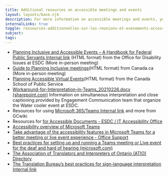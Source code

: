 ```yaml
---
title: Additional resources on accessible meetings and events
layout: layouts/base.njk
description: For more information on accessible meetings and events, you can consult this list of links.
internalLinks: true
toggle: ressources-additionnelles-sur-les-reunions-et-evenements-accessibles
subject:
tags:
---
```


- [Planning Inclusive and Accessible Events – A Handbook for Federal Public Servants<span class="fas fa-external-link-square-alt mrgn-lft-sm mrgn-rght-sm"></span><span class="wb-inv"> Internal link</span>](https://intranet.canada.ca/hr-rh/ve/dee-deme/piae-peia-eng.asp) (HTML format) from the Office for Disability Issues at ESDC (More in-person meeting)
- [Guide to Planning Inclusive meetings](https://www.canada.ca/en/employment-social-development/programs/disability/arc/inclusive-meetings.html#h2.1-h3.1)(HTML format) from Canada.ca (More in-person meeting)
- [Planning Accessible Virtual Events](https://www.csps-efpc.gc.ca/Tools/jobaids/access-virtual-events-eng.aspx)(HTML format) from the Canada School of Public Service
- [Workaround-for-Interpretation-in-Teams_20210226.docx (sharepoint.com)](https://014gc.sharepoint.com/:w:/r/sites/CMC-GCC/_layouts/15/Doc.aspx?sourcedoc=%7B454E1503-6718-4AC9-B39F-D4533E6474B3%7D&file=Workaround-for-Interpretation-in-Teams_20210226.docx&action=default&mobileredirect=true&cid=b44d710e-9cf5-4780-a869-06ecac409031) Information on simultaneous interpretation and close captioning provided by Engagement Communication team that organize the Water cooler event at ESDC.
- Resources for using [Microsoft 365/Teams<span class="fas fa-external-link-square-alt mrgn-lft-sm mrgn-rght-sm"></span><span class="wb-inv"> Internal link</span>](https://wiki.gccollab.ca/M365/Home/Teams) and more from GCwiki
- Resources for [for Accessible Documents - ESDC / IT Accessibility Office](https://bati-itao.github.io/resources/accessible-documents-en.html)
- [Accessibility overview of Microsoft Teams](https://support.microsoft.com/en-us/topic/accessibility-overview-of-microsoft-teams-2d4009e7-1300-4766-87e8-7a217496c3d5?ui=en-us&rs=en-us&ad=us)
- [Take advantage of the accessibility features in Microsoft Teams for a better meeting or live event experience - Office Support](https://support.microsoft.com/en-us/office/take-advantage-of-the-accessibility-features-in-microsoft-teams-for-a-better-meeting-or-live-event-experience-eec38ba3-689b-4ab4-8b6a-1c1c30259d86)
- [Best practices for setting up and running a Teams meeting or Live event for the deaf and hard of hearing (microsoft.com)](https://support.microsoft.com/en-us/topic/best-practices-for-setting-up-and-running-a-teams-meeting-or-live-event-for-the-deaf-and-hard-of-hearing-6d5ff6ac-c6f3-434b-ac95-c6e2e15ff0ac)
- [The Association of Translators and Interpreters of Ontario (ATIO) Directory](https://atio.on.ca/directory/)
- [The Translation Bureau’s best practices for sign-language interpretation<span class="fas fa-external-link-square-alt mrgn-lft-sm mrgn-rght-sm"></span><span class="wb-inv"> Internal link</span>](http://gcintranet.tpsgc-pwgsc.gc.ca/bt-tb/interpretation/pratiques-practices-eng.html)
